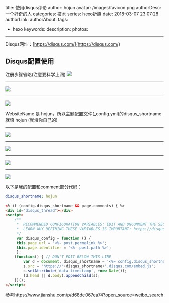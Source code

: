 title: 使用disqus评论
author: hojun
avatar: /images/favicon.png
authorDesc: 一个好奇的人
categories: 技术
series: hexo折腾
date: 2018-03-07 23:07:28
authorLink:
authorAbout:
tags:
 - hexo
keywords:
description:
photos:
---
Disqus网址：[https://disqus.com/](https://disqus.com/)
## **Disqus配置使用**
注册步骤省略(注意要科学上网)
![](http://wx4.sinaimg.cn/large/006bYVyvgy1fp5ueed0g7j30w40fc3zl.jpg)

----------

![](http://wx3.sinaimg.cn/large/006bYVyvgy1fp5ueoj1o6j30ok0fedik.jpg)

----------

![](http://wx2.sinaimg.cn/large/006bYVyvgy1fp5uejc7soj30hk0h6jrs.jpg)

WebsiteName 是 hojun，所以主题配置文件(_config.yml)的disqus_shortname就填 hojun (就填你自己的)

----------

![](http://wx3.sinaimg.cn/large/006bYVyvgy1fp5u1517d6j30ps0gzta2.jpg)

----------

![](http://wx1.sinaimg.cn/large/006bYVyvgy1fp5u0zx5ctj30qv0f1wf0.jpg)

----------

![](http://wx2.sinaimg.cn/large/006bYVyvgy1fp5u0uxtidj30mq0h8gmt.jpg)

----------

![](http://wx1.sinaimg.cn/large/006bYVyvgy1fp5u1a42d6j30ia0ho74y.jpg)

以下是我的配置和comment部分代码：
```yml
disqus_shortname: hojun
```

```html
<% if (config.disqus_shortname && page.comments) { %>
<div id="disqus_thread"></div>
<script>
    /**
     *  RECOMMENDED CONFIGURATION VARIABLES: EDIT AND UNCOMMENT THE SECTION BELOW TO INSERT DYNAMIC VALUES FROM YOUR PLATFORM OR CMS.
     *  LEARN WHY DEFINING THESE VARIABLES IS IMPORTANT: https://disqus.com/admin/universalcode/#configuration-variables
     */
     var disqus_config = function () {
     this.page.url = '<%- post.permalink %>';
     this.page.identifier = '<%- post.path %>';
     };
    (function() { // DON'T EDIT BELOW THIS LINE
        var d = document, disqus_shortname = '<%= config.disqus_shortname %>',s = d.createElement('script');
        s.src = 'https://'+disqus_shortname+'.disqus.com/embed.js';
        s.setAttribute('data-timestamp', +new Date());
        (d.head || d.body).appendChild(s);
    })();
</script>
```
参考https://www.jianshu.com/p/d68de067ea74?open_source=weibo_search